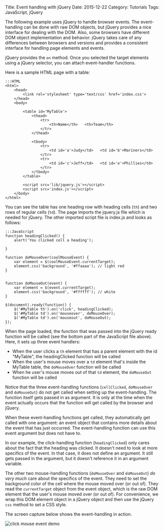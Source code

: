 Title: Event handling with jQuery
Date: 2015-12-22
Category: Tutorials
Tags: JavaScript, jQuery

The following example uses jQuery to handle browser events. The event-handling can be done with raw DOM objects, but jQuery provides a nice interface for dealing with the DOM. Also, some browsers have different DOM object implementation and behavior. jQuery takes care of any differences between browsers and versions and provides a consistent interface for handling page elements and events.

jQuery provides the `on` method. Once you selected the target elements using a jQuery selector, you can attach event-handler functions. 

Here is a sample HTML page with a table:

    :::HTML
    <html>
        <head>
            <link rel='stylesheet' type='text/css' href='index.css'>
        </head>
        <body>

            <table id='MyTable'>
                <thead>
                    <tr>
                        <th>Name</th>   <th>Team</th>
                    </tr>
                </thead>

                <tbody>
                    <tr>
                        <td id='a'>Judy</td>   <td id='b'>Mariners</td>
                    </tr>
                    <tr>
                        <td id='c'>Jeff</td>   <td id='e'>Phillies</td>
                    </tr>
                </tbody>
            </table>

            <script src='lib/jquery.js'></script>
            <script src='index.js'></script>
        </body>
    </html>

You can see the table has one heading row with heading cells (`th`) and two rows of regular cells (`td`). The page imports the jquery.js file which is needed for jQuery. 
The other imported script file is index.js and looks as follows:

    :::JavaScript
    function headingClicked() {
        alert('You clicked cell a heading');

    }

    function doMouseOver(coolMouseEvent) {
        var element = $(coolMouseEvent.currentTarget);
        element.css('background', '#ffaaaa'); // light red
    }


    function doMouseOut(event) {
        var element = $(event.currentTarget);
        element.css('background', '#ffffff'); // white
    }

    $(document).ready(function() {
        $('#MyTable th').on('click', headingClicked);
        $('#MyTable td').on('mouseover', doMouseOver);
        $('#MyTable td').on('mouseout', doMouseOut);
    });

When the page loaded, the function that was passed into the jQuery ready function will be called (see the bottom part of the JavaScript file above).
Here, it sets up three event handlers:

* When the user clicks a `th` element that has a parent element with the id "MyTable", the headingClicked function will be called
* When the user's mouse moves over a `td` element that's inside the MyTable table, the `doMouseOver` function will be called
* When he user's mouse moves out of that `td` element, the `doMouseOut` function will be called

Notice that the three event-handling functions (`cellClicked`, `doMouseOver` and `doMouseOut`) do not get called when setting up the event-handling. The function itself gets passed in as argument. It is only at the time when the event actually occurs that the function will get called by the browser and jQuery. 

When these event-handling functions get called, they automatically get called with one argument: an event object that contains more details about the event that has just occurred. The event-handling function can use this event argument but does not have to.

In our example, the click-handling function (`headingClicked`) only cares about the fact that the heading was clicked. It doesn't need to look at more specifics of the event. In that case, it does not define an argument. It still gets passed in the argument, but it doesn't reference it in an argument variable.

The other two mouse-handling functions (`doMouseOver` and `doMouseOut`) _do very much_ care about the specifics of the event. They need to set the background color of the cell where the mouse moved over (or out of). They read the `currentTarget` object from the event object, which is the raw DOM element that the user's mouse moved over (or out of). For convenience, we wrap this DOM element object in a jQuery object and then use the jQuery `css` method to set a CSS style.

The screen capture below shows the event-handling in action.

![click mouse event demo]({filename}/extras/click-mouse-event-demo.gif)
